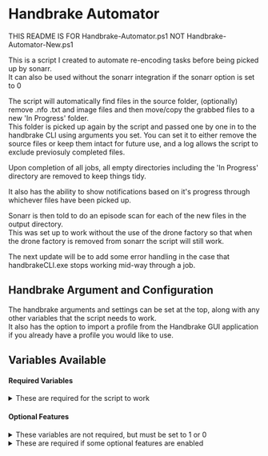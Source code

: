 # Handbrake Automator

THIS README IS FOR Handbrake-Automator.ps1 NOT Handbrake-Automator-New.ps1

This is a script I created to automate re-encoding tasks before being picked up by sonarr.  
It can also be used without the sonarr integration if the sonarr option is set to 0


The script will automatically find files in the source folder, (optionally) remove .nfo .txt and image files and then move/copy the grabbed files to a new 'In Progress' folder.  
This folder is picked up again by the script and passed one by one in to the handbrake CLI using arguments you set.
You can set it to either remove the source files or keep them intact for future use, and a log allows the script to exclude previosuly completed files. 


Upon completion of all jobs, all empty directories including the 'In Progress' directory are removed to keep things tidy.


It also has the ability to show notifications based on it's progress through whichever files have been picked up.


Sonarr is then told to do an episode scan for each of the new files in the output directory.  
This was set up to work without the use of the drone factory so that when the drone factory is removed from sonarr the script will still work.


The next update will be to add some error handling in the case that handbrakeCLI.exe stops working mid-way through a job.


## Handbrake Argument and Configuration ##


The handbrake arguments and settings can be set at the top, along with any other variables that the script needs to work.  
It also has the option to import a profile from the Handbrake GUI application if you already have a profile you would like to use.


## Variables Available ##  
#### Required Variables

<details>
	<summary>These are required for the script to work</summary>
<p>
	
```$sourcefolder``` - content you want to re-encode  
```$destinationfolder``` - where you want the completed files  
```$destinationlog``` - where you want the file completion log to go  
```$lockdest``` - where the script lock files go (used to determine if it is currently running or encoding)  
```$newfileext``` - your re-encoded file extension  
```$handargs``` - handbrake settings. do not add input and output arguments to this. It is filled in dynamically by the script  
	
</p>
</details>

#### Optional Features

<details>
	<summary>These variables are not required, but must be set to 1 or 0</summary>
<p>
	
Set these to 1 to enable the feature. 0 will disable it  
```$recursive``` - recursively search source folder  
```$remold``` - remove source files after re-encode has completed  
```$clrrcl``` - clear recycle bin after script has finished  
```$sonarr``` - enable sonarr episode scan after script has finished  
```$changeaffinity``` - change the processor affinity for handbrake CLI whilst running  
```$import``` - import handbrake GUI profile. This overrides the $handargs variable  
```$hidden``` - hide the handbrake CLI window when re-encoding files  
```$notifications``` - enable Windows 10 toast notifications for progress of current job

</p>
</details>


<details>
	<summary>These are required if some optional features are enabled</summary>
<p>

For use with `$sonarr`  
   ``$sonarrurl`` - URL for sonarr  
   ``$sonarrapi`` - API for your sonarr installation
	
For use with `$changeaffinity`  
   ``$decimal`` - choose which threads to use for the above

For use with `$import`  
   ``$profile`` - name of the handbrake GUI profile  
	
</p>
</details>
